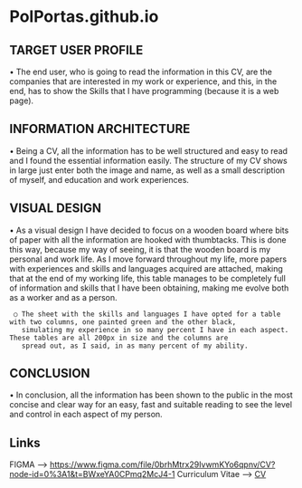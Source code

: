 # PolPortas.github.io
TARGET USER PROFILE
----------------------------
• The end user, who is going to read the information in this CV, are the companies that are interested in my work or experience, 
  and this, in the end, has to show the Skills that I have programming (because it is a web page).

INFORMATION ARCHITECTURE
----------------------------
• Being a CV, all the information has to be well structured and easy to read and I found the essential information easily.
  The structure of my CV shows in large just enter both the image and name, as well as a small description of myself, and 
  education and work experiences.

VISUAL DESIGN
----------------------------
• As a visual design I have decided to focus on a wooden board where bits of paper with all the information are hooked with thumbtacks.
  This is done this way, because my way of seeing, it is that the wooden board is my personal and work life. As I move forward throughout 
  my life, more papers with experiences and skills and languages acquired are attached, making that at the end of my working life, this 
  table manages to be completely full of information and skills that I have been obtaining, making me evolve both as a worker and as a person.

     ○ The sheet with the skills and languages I have opted for a table with two columns, one painted green and the other black, 
       simulating my experience in so many percent I have in each aspect. These tables are all 200px in size and the columns are 
       spread out, as I said, in as many percent of my ability.

CONCLUSION
----------------------------
• In conclusion, all the information has been shown to the public in the most concise and clear way for an easy, fast and suitable reading 
  to see the level and control in each aspect of my person.

Links
----------------------------
FIGMA --> https://www.figma.com/file/0brhMtrx29IvwmKYo6qpnv/CV?node-id=0%3A1&t=BWxeYA0CPmq2McJ4-1
Curriculum Vitae --> [CV](http://polportas.github.io)
